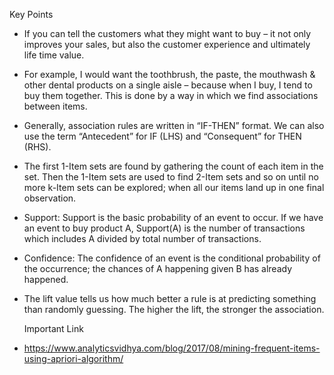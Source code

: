 Key Points 

* If you can tell the customers what they might want to buy – it not only improves your sales,
  but also the customer experience and ultimately life time value.
 
* For example, I would want the toothbrush, the paste, the mouthwash  & other dental products on a single aisle – because when I buy,
  I tend to buy them together. This is done by a way in which we find associations between items.
 
* Generally, association rules are written in “IF-THEN” format.
  We can also use the term “Antecedent” for IF (LHS) and “Consequent” for THEN (RHS).
 
*  The first 1-Item sets are found by gathering the count of each item in the set.
    Then the 1-Item sets are used to find 2-Item sets and so on until no more k-Item sets can be explored;
    when all our items land up in one final observation.
	
* Support: Support is the basic probability of an event to occur. 
		 If we have an event to buy product A, Support(A) is the number of transactions which includes A divided by total number of transactions.	
	
* Confidence: The confidence of an event is the conditional probability of the occurrence; 
			   the chances of A happening given B has already happened.	
			   
* The lift value tells us how much better a rule is at predicting something than randomly guessing. 
  The higher the lift, the stronger the association.

  
  
  Important Link
  
 - https://www.analyticsvidhya.com/blog/2017/08/mining-frequent-items-using-apriori-algorithm/
 
 
 
  
